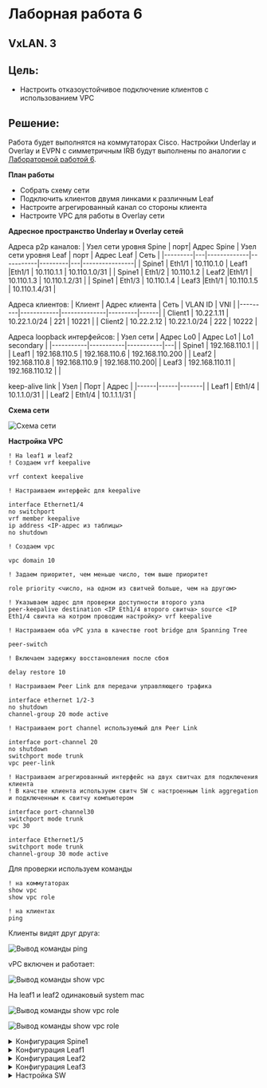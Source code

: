 # Лаборная работа 6
## **VxLAN. 3**
## Цель:

* Настроить отказоустойчивое подключение клиентов с использованием VPC

 ## Решение:
 Работа будет выполнятся на коммутаторах Cisco.
 Настройки Underlay и Overlay и EVPN с симметричным IRB будут выполнены по аналогии с [Лабораторной работой 6](../lab6/).

 **План работы**
 
 * Собрать схему сети
 * Подключить клиентов двумя линками к различным Leaf
 * Настроите агрегированный канал со стороны клиента
 * Настроите VPC для работы в Overlay сети

 **Адресное пространство Underlay и Overlay сетей**

 Адреса p2p каналов:
|  Узел сети уровня Spine | порт| Адрес Spine    | Узел сети уровня Leaf | порт | Адрес Leaf     | Сеть           |
|---------|---|-------------|-----------|---------|---|----------------|
| Spine1 | Eth1/1  | 10.110.1.0  | Leaf1 |Eth1/1  | 10.110.1.1 | 10.110.1.0/31  |
| Spine1 | Eth1/2   | 10.110.1.2  | Leaf2 |Eth1/1   | 10.110.1.3 | 10.110.1.2/31  |
| Spine1 | Eth1/3   | 10.110.1.4  | Leaf3 |Eth1/1  | 10.110.1.5 | 10.110.1.4/31  |

Адреса клиентов:
| Клиент  | Адрес клиента     | Сеть         | VLAN ID | VNI |
|---------|------------|--------------|---------|------|
| Client1 | 10.22.1.11 | 10.22.1.0/24 | 221 | 10221 |
| Client2 | 10.22.2.12 | 10.22.1.0/24 | 222 | 10222 |


Адреса loopback интерфейсов:
| Узел сети | Адрес Lo0 | Адрес Lo1 | Lo1 secondary |
|-----------|-----------|-----------|---|
| Spine1    |     192.168.110.1      | |
| Leaf1    |      192.168.110.5     | 192.168.110.6 | 192.168.110.200 |
| Leaf2    |      192.168.110.8     | 192.168.110.9 | 192.168.110.200|
| Leaf3    |      192.168.110.11     | 192.168.110.12 | |

keep-alive link
| Узел | Порт | Адрес |
|------|------|-------|
| Leaf1 | Eth1/4 | 10.1.1.0/31 |
| Leaf2 | Eth1/4 | 10.1.1.1/31 |

 **Схема сети**
 
 ![Схема сети](./images/lab7-1.PNG)

 **Настройка VPC**

```
! На leaf1 и leaf2
! Создаем vrf keepalive

vrf context keepalive

! Настраиваем интерфейс для keepalive

interface Ethernet1/4
no switchport
vrf member keepalive
ip address <IP-адрес из таблицы>
no shutdown

! Создаем vpc

vpc domain 10

! Задаем приоритет, чем меньше число, тем выше приоритет

role priority <число, на одном из свитчей больше, чем на другом>

! Указываем адрес для проверки доступности второго узла
peer-keepalive destination <IP Eth1/4 второго свитча> source <IP Eth1/4 свичта на котром проводим настройку> vrf keepalive

! Настраиваем оба vPC узла в качестве root bridge для Spanning Tree

peer-switch

! Включаем задержку восстановления после сбоя

delay restore 10

! Настраиваем Peer Link для передачи управляющего трафика

interface ethernet 1/2-3
no shutdown
channel-group 20 mode active

! Настраиваем port channel используемый для Peer Link

interface port-channel 20
no shutdown
switchport mode trunk
vpc peer-link

! Настраиваем агрегированный интерфейс на двух свитчах для подключения клиента
! В качстве клиента используем свитч SW с настроенным link aggregation и подключенным к свитчу компьютером

interface port-channel30
switchport mode trunk
vpc 30

interface Ethernet1/5
switchport mode trunk
channel-group 30 mode active

```
Для проверки используем команды

```
! на коммутаторах
show vpc
show vpc role

! на клиентах
ping

```

Клиенты видят друг друга:

![Вывод команды ping](./images/lab7-2.PNG)

vPC включен и работает:

![Вывод команды show vpc](./images/lab7-3.PNG)

На leaf1 и leaf2 одинаковый system mac

![Вывод команды show vpc role](./images/lab7-4.PNG)

![Вывод команды show vpc role](./images/lab7-5.PNG)

<details>
<summary>Конфигурация Spine1</summary>
<pre><code>
!Command: show running-config
!Running configuration last done at: Tue Sep 12 17:31:16 2023
!Time: Tue Sep 12 18:20:34 2023

version 9.2(2) Bios:version
switchname spine1
vdc spine1 id 1
  limit-resource vlan minimum 16 maximum 4094
  limit-resource vrf minimum 2 maximum 4096
  limit-resource port-channel minimum 0 maximum 511
  limit-resource u4route-mem minimum 248 maximum 248
  limit-resource u6route-mem minimum 96 maximum 96
  limit-resource m4route-mem minimum 58 maximum 58
  limit-resource m6route-mem minimum 8 maximum 8

no feature ssh
feature telnet
cfs eth distribute
nv overlay evpn
feature bgp
feature fabric forwarding
feature interface-vlan
feature vn-segment-vlan-based
feature nv overlay

no password strength-check
username admin password 5 $5$HGKFII$ynhW3AhV/xGJ7b9ZyS.8t1zQx2PKwTRg6ypjlUVW0m9
 role network-admin
ip domain-lookup
copp profile strict
snmp-server user admin network-admin auth md5 0x60fb4ae284b0f0f0511c95429ee54d0b
 priv 0x60fb4ae284b0f0f0511c95429ee54d0b localizedkey
rmon event 1 description FATAL(1) owner PMON@FATAL
rmon event 2 description CRITICAL(2) owner PMON@CRITICAL
rmon event 3 description ERROR(3) owner PMON@ERROR
rmon event 4 description WARNING(4) owner PMON@WARNING
rmon event 5 description INFORMATION(5) owner PMON@INFO

vlan 1

route-map RM-LOOPBACK permit 10
  match interface loopback0
route-map RM-NHU permit 10
  set ip next-hop unchanged
vrf context management


interface Vlan1

interface Ethernet1/1
  no switchport
  mtu 9216
  ip address 10.110.1.0/31
  no shutdown

interface Ethernet1/2
  no switchport
  mtu 9216
  ip address 10.110.1.2/31
  no shutdown

interface Ethernet1/3
  no switchport
  mtu 9216
  ip address 10.110.1.4/31
  no shutdown

interface Ethernet1/4

interface Ethernet1/5

interface Ethernet1/6

interface Ethernet1/7

interface Ethernet1/8

interface Ethernet1/9

interface Ethernet1/10

interface Ethernet1/11

interface Ethernet1/12

interface Ethernet1/13

interface Ethernet1/14

interface Ethernet1/15

interface Ethernet1/16

interface Ethernet1/17

interface Ethernet1/18

interface Ethernet1/19

interface Ethernet1/20

interface Ethernet1/21

interface Ethernet1/22

interface Ethernet1/23

interface Ethernet1/24

interface Ethernet1/25

interface Ethernet1/26

interface Ethernet1/27

interface Ethernet1/28

interface Ethernet1/29

interface Ethernet1/30

interface Ethernet1/31

interface Ethernet1/32

interface Ethernet1/33

interface Ethernet1/34

interface Ethernet1/35

interface Ethernet1/36

interface Ethernet1/37

interface Ethernet1/38

interface Ethernet1/39

interface Ethernet1/40

interface Ethernet1/41

interface Ethernet1/42

interface Ethernet1/43

interface Ethernet1/44

interface Ethernet1/45

interface Ethernet1/46

interface Ethernet1/47

interface Ethernet1/48

interface Ethernet1/49

interface Ethernet1/50

interface Ethernet1/51

interface Ethernet1/52

interface Ethernet1/53

interface Ethernet1/54

interface Ethernet1/55

interface Ethernet1/56

interface Ethernet1/57

interface Ethernet1/58

interface Ethernet1/59

interface Ethernet1/60

interface Ethernet1/61

interface Ethernet1/62

interface Ethernet1/63

interface Ethernet1/64

interface Ethernet1/65

interface Ethernet1/66

interface Ethernet1/67

interface Ethernet1/68

interface Ethernet1/69

interface Ethernet1/70

interface Ethernet1/71

interface Ethernet1/72

interface Ethernet1/73

interface Ethernet1/74

interface Ethernet1/75

interface Ethernet1/76

interface Ethernet1/77

interface Ethernet1/78

interface Ethernet1/79

interface Ethernet1/80

interface Ethernet1/81

interface Ethernet1/82

interface Ethernet1/83

interface Ethernet1/84

interface Ethernet1/85

interface Ethernet1/86

interface Ethernet1/87

interface Ethernet1/88

interface Ethernet1/89

interface Ethernet1/90

interface Ethernet1/91

interface Ethernet1/92

interface Ethernet1/93

interface Ethernet1/94

interface Ethernet1/95

interface Ethernet1/96

interface Ethernet1/97

interface Ethernet1/98

interface Ethernet1/99

interface Ethernet1/100

interface Ethernet1/101

interface Ethernet1/102

interface Ethernet1/103

interface Ethernet1/104

interface Ethernet1/105

interface Ethernet1/106

interface Ethernet1/107

interface Ethernet1/108

interface Ethernet1/109

interface Ethernet1/110

interface Ethernet1/111

interface Ethernet1/112

interface Ethernet1/113

interface Ethernet1/114

interface Ethernet1/115

interface Ethernet1/116

interface Ethernet1/117

interface Ethernet1/118

interface Ethernet1/119

interface Ethernet1/120

interface Ethernet1/121

interface Ethernet1/122

interface Ethernet1/123

interface Ethernet1/124

interface Ethernet1/125

interface Ethernet1/126

interface Ethernet1/127

interface Ethernet1/128

interface mgmt0
  vrf member management

interface loopback0
  ip address 192.168.110.1/32
line console
line vty
boot nxos bootflash:/nxos.9.2.2.bin
router bgp 65000
  router-id 192.168.110.1
  address-family ipv4 unicast
    redistribute direct route-map RM-LOOPBACK
  address-family l2vpn evpn
    retain route-target all
  neighbor 10.110.1.1
    remote-as 65001
    address-family ipv4 unicast
  neighbor 10.110.1.3
    remote-as 65002
    address-family ipv4 unicast
  neighbor 10.110.1.5
    remote-as 65003
    address-family ipv4 unicast
  neighbor 192.168.110.5
    remote-as 65001
    update-source loopback0
    ebgp-multihop 2
    address-family l2vpn evpn
      send-community
      send-community extended
      route-map RM-NHU out
  neighbor 192.168.110.8
    remote-as 65002
    update-source loopback0
    ebgp-multihop 2
    address-family l2vpn evpn
      send-community
      send-community extended
      route-map RM-NHU out
  neighbor 192.168.110.11
    remote-as 65003
    update-source loopback0
    ebgp-multihop 2
    address-family l2vpn evpn
      send-community
      send-community extended
      route-map RM-NHU out

</code></pre>
</details>

<details>
<summary>Конфигурация Leaf1</summary>
<pre><code>
!Command: show running-config
!Running configuration last done at: Tue Sep 12 18:16:53 2023
!Time: Tue Sep 12 18:17:38 2023

version 9.2(2) Bios:version
switchname leaf1
vdc leaf1 id 1
  limit-resource vlan minimum 16 maximum 4094
  limit-resource vrf minimum 2 maximum 4096
  limit-resource port-channel minimum 0 maximum 511
  limit-resource u4route-mem minimum 248 maximum 248
  limit-resource u6route-mem minimum 96 maximum 96
  limit-resource m4route-mem minimum 58 maximum 58
  limit-resource m6route-mem minimum 8 maximum 8

no feature ssh
feature telnet
cfs eth distribute
nv overlay evpn
feature bgp
feature fabric forwarding
feature interface-vlan
feature vn-segment-vlan-based
feature lacp
feature vpc
feature nv overlay

no password strength-check
username admin password 5 $5$JMMFHA$My4Bz5GeOH2h9iaj9Xyq.QjGf8eXyiqPC5g2Ja25rj0
 role network-admin
ip domain-lookup
copp profile strict
snmp-server user admin network-admin auth md5 0x842513228c8296cb56d32aa77c5c91ed
 priv 0x842513228c8296cb56d32aa77c5c91ed localizedkey
rmon event 1 description FATAL(1) owner PMON@FATAL
rmon event 2 description CRITICAL(2) owner PMON@CRITICAL
rmon event 3 description ERROR(3) owner PMON@ERROR
rmon event 4 description WARNING(4) owner PMON@WARNING
rmon event 5 description INFORMATION(5) owner PMON@INFO

fabric forwarding anycast-gateway-mac 0000.0000.0001
vlan 1,100,221-222
vlan 100
  vn-segment 10100
vlan 221
  vn-segment 10221
vlan 222
  vn-segment 10222

route-map RM-LOOPBACK permit 10
  match interface loopback0 loopback1
vrf context TEST
  vni 10100
  rd 192.168.110.5:100
  address-family ipv4 unicast
    route-target import 100:100
    route-target import 100:100 evpn
    route-target export 100:100
    route-target export 100:100 evpn
vrf context keepalive
vrf context management
vpc domain 10
  peer-switch
  role priority 10
  peer-keepalive destination 10.1.1.1 source 10.1.1.0 vrf keepalive
  delay restore 10
  ip arp synchronize


interface Vlan1

interface Vlan100
  no shutdown
  vrf member TEST
  ip forward

interface Vlan221
  no shutdown
  vrf member TEST
  ip address 10.22.1.1/24
  fabric forwarding mode anycast-gateway

interface Vlan222
  no shutdown
  vrf member TEST
  ip address 10.22.2.1/24
  fabric forwarding mode anycast-gateway

interface port-channel20
  switchport mode trunk
  spanning-tree port type network
  vpc peer-link

interface port-channel30
  switchport mode trunk
  vpc 30

interface nve1
  no shutdown
  host-reachability protocol bgp
  source-interface loopback1
  global ingress-replication protocol bgp
  member vni 10100 associate-vrf
  member vni 10221
  member vni 10222

interface Ethernet1/1
  no switchport
  mtu 9216
  ip address 10.110.1.1/31
  no shutdown

interface Ethernet1/2
  switchport mode trunk
  channel-group 20 mode active

interface Ethernet1/3
  switchport mode trunk
  channel-group 20 mode active

interface Ethernet1/4
  no switchport
  vrf member keepalive
  ip address 10.1.1.0/31
  no shutdown

interface Ethernet1/5
  switchport mode trunk
  channel-group 30 mode active

interface Ethernet1/6

interface Ethernet1/7

interface Ethernet1/8

interface Ethernet1/9

interface Ethernet1/10

interface Ethernet1/11

interface Ethernet1/12

interface Ethernet1/13

interface Ethernet1/14

interface Ethernet1/15

interface Ethernet1/16

interface Ethernet1/17

interface Ethernet1/18

interface Ethernet1/19

interface Ethernet1/20

interface Ethernet1/21

interface Ethernet1/22

interface Ethernet1/23

interface Ethernet1/24

interface Ethernet1/25

interface Ethernet1/26

interface Ethernet1/27

interface Ethernet1/28

interface Ethernet1/29

interface Ethernet1/30

interface Ethernet1/31

interface Ethernet1/32

interface Ethernet1/33

interface Ethernet1/34

interface Ethernet1/35

interface Ethernet1/36

interface Ethernet1/37

interface Ethernet1/38

interface Ethernet1/39

interface Ethernet1/40

interface Ethernet1/41

interface Ethernet1/42

interface Ethernet1/43

interface Ethernet1/44

interface Ethernet1/45

interface Ethernet1/46

interface Ethernet1/47

interface Ethernet1/48

interface Ethernet1/49

interface Ethernet1/50

interface Ethernet1/51

interface Ethernet1/52

interface Ethernet1/53

interface Ethernet1/54

interface Ethernet1/55

interface Ethernet1/56

interface Ethernet1/57

interface Ethernet1/58

interface Ethernet1/59

interface Ethernet1/60

interface Ethernet1/61

interface Ethernet1/62

interface Ethernet1/63

interface Ethernet1/64

interface Ethernet1/65

interface Ethernet1/66

interface Ethernet1/67

interface Ethernet1/68

interface Ethernet1/69

interface Ethernet1/70

interface Ethernet1/71

interface Ethernet1/72

interface Ethernet1/73

interface Ethernet1/74

interface Ethernet1/75

interface Ethernet1/76

interface Ethernet1/77

interface Ethernet1/78

interface Ethernet1/79

interface Ethernet1/80

interface Ethernet1/81

interface Ethernet1/82

interface Ethernet1/83

interface Ethernet1/84

interface Ethernet1/85

interface Ethernet1/86

interface Ethernet1/87

interface Ethernet1/88

interface Ethernet1/89

interface Ethernet1/90

interface Ethernet1/91

interface Ethernet1/92

interface Ethernet1/93

interface Ethernet1/94

interface Ethernet1/95

interface Ethernet1/96

interface Ethernet1/97

interface Ethernet1/98

interface Ethernet1/99

interface Ethernet1/100

interface Ethernet1/101

interface Ethernet1/102

interface Ethernet1/103

interface Ethernet1/104

interface Ethernet1/105

interface Ethernet1/106

interface Ethernet1/107

interface Ethernet1/108

interface Ethernet1/109

interface Ethernet1/110

interface Ethernet1/111

interface Ethernet1/112

interface Ethernet1/113

interface Ethernet1/114

interface Ethernet1/115

interface Ethernet1/116

interface Ethernet1/117

interface Ethernet1/118

interface Ethernet1/119

interface Ethernet1/120

interface Ethernet1/121

interface Ethernet1/122

interface Ethernet1/123

interface Ethernet1/124

interface Ethernet1/125

interface Ethernet1/126

interface Ethernet1/127

interface Ethernet1/128

interface mgmt0
  vrf member management

interface loopback0
  ip address 192.168.110.5/32

interface loopback1
  ip address 192.168.110.6/32
  ip address 192.168.110.200/32 secondary
line console
line vty
boot nxos bootflash:/nxos.9.2.2.bin
router bgp 65001
  router-id 192.168.110.5
  address-family ipv4 unicast
    redistribute direct route-map RM-LOOPBACK
  neighbor 10.110.1.0
    remote-as 65000
    address-family ipv4 unicast
  neighbor 192.168.110.1
    remote-as 65000
    update-source loopback0
    ebgp-multihop 2
    address-family l2vpn evpn
      send-community
      send-community extended
evpn
  vni 10221 l2
    rd 192.168.110.5:10221
    route-target import auto
    route-target export auto
  vni 10222 l2
    rd 192.168.110.5:10222
    route-target import auto
    route-target export auto

</code></pre>
</details>

<details>
<summary>Конфигурация Leaf2</summary>
<pre><code>
!Command: show running-config
!Running configuration last done at: Tue Sep 12 18:16:49 2023
!Time: Tue Sep 12 18:24:20 2023

version 9.2(2) Bios:version
switchname leaf2
vdc leaf2 id 1
  limit-resource vlan minimum 16 maximum 4094
  limit-resource vrf minimum 2 maximum 4096
  limit-resource port-channel minimum 0 maximum 511
  limit-resource u4route-mem minimum 248 maximum 248
  limit-resource u6route-mem minimum 96 maximum 96
  limit-resource m4route-mem minimum 58 maximum 58
  limit-resource m6route-mem minimum 8 maximum 8

no feature ssh
feature telnet
cfs eth distribute
nv overlay evpn
feature bgp
feature fabric forwarding
feature interface-vlan
feature vn-segment-vlan-based
feature lacp
feature vpc
feature nv overlay

no password strength-check
username admin password 5 $5$JNLMCK$TuS9LxzhIYQmDqOwodvuSq2kEWtOYttF89AQ8nl.GTA
 role network-admin
ip domain-lookup
copp profile strict
snmp-server user admin network-admin auth md5 0xa0592966a86174abd3d57ff712f93617
 priv 0xa0592966a86174abd3d57ff712f93617 localizedkey
rmon event 1 description FATAL(1) owner PMON@FATAL
rmon event 2 description CRITICAL(2) owner PMON@CRITICAL
rmon event 3 description ERROR(3) owner PMON@ERROR
rmon event 4 description WARNING(4) owner PMON@WARNING
rmon event 5 description INFORMATION(5) owner PMON@INFO

fabric forwarding anycast-gateway-mac 0000.0000.0001
vlan 1,100,221-222
vlan 100
  vn-segment 10100
vlan 221
  vn-segment 10221
vlan 222
  vn-segment 10222

route-map RM-LOOPBACK permit 10
  match interface loopback0 loopback1
vrf context TEST
  vni 10100
  rd 192.168.110.8:100
  address-family ipv4 unicast
    route-target import 100:100
    route-target import 100:100 evpn
    route-target export 100:100
    route-target export 100:100 evpn
vrf context keepalive
vrf context management
vpc domain 10
  peer-switch
  role priority 20
  peer-keepalive destination 10.1.1.0 source 10.1.1.1 vrf keepalive
  delay restore 10
  ip arp synchronize


interface Vlan1

interface Vlan100
  no shutdown
  vrf member TEST
  ip forward

interface Vlan221
  no shutdown
  vrf member TEST
  ip address 10.22.1.1/24
  fabric forwarding mode anycast-gateway

interface Vlan222
  no shutdown
  vrf member TEST
  ip address 10.22.2.1/24
  fabric forwarding mode anycast-gateway

interface port-channel20
  switchport mode trunk
  spanning-tree port type network
  vpc peer-link

interface port-channel30
  switchport mode trunk
  vpc 30

interface nve1
  no shutdown
  host-reachability protocol bgp
  source-interface loopback1
  global ingress-replication protocol bgp
  member vni 10100 associate-vrf
  member vni 10221
  member vni 10222

interface Ethernet1/1
  no switchport
  mtu 9216
  ip address 10.110.1.3/31
  no shutdown

interface Ethernet1/2
  switchport mode trunk
  channel-group 20 mode active

interface Ethernet1/3
  switchport mode trunk
  channel-group 20 mode active

interface Ethernet1/4
  no switchport
  vrf member keepalive
  ip address 10.1.1.1/31
  no shutdown

interface Ethernet1/5
  switchport mode trunk
  channel-group 30 mode active

interface Ethernet1/6

interface Ethernet1/7

interface Ethernet1/8

interface Ethernet1/9

interface Ethernet1/10

interface Ethernet1/11

interface Ethernet1/12

interface Ethernet1/13

interface Ethernet1/14

interface Ethernet1/15

interface Ethernet1/16

interface Ethernet1/17

interface Ethernet1/18

interface Ethernet1/19

interface Ethernet1/20

interface Ethernet1/21

interface Ethernet1/22

interface Ethernet1/23

interface Ethernet1/24

interface Ethernet1/25

interface Ethernet1/26

interface Ethernet1/27

interface Ethernet1/28

interface Ethernet1/29

interface Ethernet1/30

interface Ethernet1/31

interface Ethernet1/32

interface Ethernet1/33

interface Ethernet1/34

interface Ethernet1/35

interface Ethernet1/36

interface Ethernet1/37

interface Ethernet1/38

interface Ethernet1/39

interface Ethernet1/40

interface Ethernet1/41

interface Ethernet1/42

interface Ethernet1/43

interface Ethernet1/44

interface Ethernet1/45

interface Ethernet1/46

interface Ethernet1/47

interface Ethernet1/48

interface Ethernet1/49

interface Ethernet1/50

interface Ethernet1/51

interface Ethernet1/52

interface Ethernet1/53

interface Ethernet1/54

interface Ethernet1/55

interface Ethernet1/56

interface Ethernet1/57

interface Ethernet1/58

interface Ethernet1/59

interface Ethernet1/60

interface Ethernet1/61

interface Ethernet1/62

interface Ethernet1/63

interface Ethernet1/64

interface Ethernet1/65

interface Ethernet1/66

interface Ethernet1/67

interface Ethernet1/68

interface Ethernet1/69

interface Ethernet1/70

interface Ethernet1/71

interface Ethernet1/72

interface Ethernet1/73

interface Ethernet1/74

interface Ethernet1/75

interface Ethernet1/76

interface Ethernet1/77

interface Ethernet1/78

interface Ethernet1/79

interface Ethernet1/80

interface Ethernet1/81

interface Ethernet1/82

interface Ethernet1/83

interface Ethernet1/84

interface Ethernet1/85

interface Ethernet1/86

interface Ethernet1/87

interface Ethernet1/88

interface Ethernet1/89

interface Ethernet1/90

interface Ethernet1/91

interface Ethernet1/92

interface Ethernet1/93

interface Ethernet1/94

interface Ethernet1/95

interface Ethernet1/96

interface Ethernet1/97

interface Ethernet1/98

interface Ethernet1/99

interface Ethernet1/100

interface Ethernet1/101

interface Ethernet1/102

interface Ethernet1/103

interface Ethernet1/104

interface Ethernet1/105

interface Ethernet1/106

interface Ethernet1/107

interface Ethernet1/108

interface Ethernet1/109

interface Ethernet1/110

interface Ethernet1/111

interface Ethernet1/112

interface Ethernet1/113

interface Ethernet1/114

interface Ethernet1/115

interface Ethernet1/116

interface Ethernet1/117

interface Ethernet1/118

interface Ethernet1/119

interface Ethernet1/120

interface Ethernet1/121

interface Ethernet1/122

interface Ethernet1/123

interface Ethernet1/124

interface Ethernet1/125

interface Ethernet1/126

interface Ethernet1/127

interface Ethernet1/128

interface mgmt0
  vrf member management

interface loopback0
  ip address 192.168.110.8/32

interface loopback1
  ip address 192.168.110.9/32
  ip address 192.168.110.200/32 secondary
line console
line vty
boot nxos bootflash:/nxos.9.2.2.bin
router bgp 65002
  router-id 192.168.110.8
  address-family ipv4 unicast
    redistribute direct route-map RM-LOOPBACK
  neighbor 10.110.1.2
    remote-as 65000
    address-family ipv4 unicast
  neighbor 192.168.110.1
    remote-as 65000
    update-source loopback0
    ebgp-multihop 2
    address-family l2vpn evpn
      send-community
      send-community extended
evpn
  vni 10221 l2
    rd 192.168.110.8:10221
    route-target import auto
    route-target export auto
  vni 10222 l2
    rd 192.168.110.8:10222
    route-target import auto
    route-target export auto


</code></pre>
</details>

<details>
<summary>Конфигурация Leaf3</summary>
<pre><code>
!Command: show running-config
!Running configuration last done at: Tue Sep 12 18:16:46 2023
!Time: Tue Sep 12 18:25:08 2023

version 9.2(2) Bios:version
switchname leaf3
vdc leaf3 id 1
  limit-resource vlan minimum 16 maximum 4094
  limit-resource vrf minimum 2 maximum 4096
  limit-resource port-channel minimum 0 maximum 511
  limit-resource u4route-mem minimum 248 maximum 248
  limit-resource u6route-mem minimum 96 maximum 96
  limit-resource m4route-mem minimum 58 maximum 58
  limit-resource m6route-mem minimum 8 maximum 8

no feature ssh
feature telnet
cfs eth distribute
nv overlay evpn
feature bgp
feature fabric forwarding
feature interface-vlan
feature vn-segment-vlan-based
feature lacp
feature vpc
feature nv overlay

no password strength-check
username admin password 5 $5$JAFHHH$5fKp0x0cSJlQzVMYbWDYwl83ISIzURrkYVHO6IYfoc8
 role network-admin
ip domain-lookup
copp profile strict
snmp-server user admin network-admin auth md5 0xa95c3aac410ecd2e60cd349a21f666e8
 priv 0xa95c3aac410ecd2e60cd349a21f666e8 localizedkey
rmon event 1 description FATAL(1) owner PMON@FATAL
rmon event 2 description CRITICAL(2) owner PMON@CRITICAL
rmon event 3 description ERROR(3) owner PMON@ERROR
rmon event 4 description WARNING(4) owner PMON@WARNING
rmon event 5 description INFORMATION(5) owner PMON@INFO

fabric forwarding anycast-gateway-mac 0000.0000.0001
vlan 1,100,221-222
vlan 100
  vn-segment 10100
vlan 221
  vn-segment 10221
vlan 222
  vn-segment 10222

route-map RM-LOOPBACK permit 10
  match interface loopback0 loopback1
vrf context TEST
  vni 10100
  rd 192.168.110.11:100
  address-family ipv4 unicast
    route-target import 100:100
    route-target import 100:100 evpn
    route-target export 100:100
    route-target export 100:100 evpn
vrf context management


interface Vlan1

interface Vlan100
  no shutdown
  vrf member TEST
  ip forward

interface Vlan221
  no shutdown
  vrf member TEST
  ip address 10.22.1.1/24
  fabric forwarding mode anycast-gateway

interface Vlan222
  no shutdown
  vrf member TEST
  ip address 10.22.2.1/24
  fabric forwarding mode anycast-gateway

interface nve1
  no shutdown
  host-reachability protocol bgp
  source-interface loopback1
  global ingress-replication protocol bgp
  member vni 10100 associate-vrf
  member vni 10221
  member vni 10222

interface Ethernet1/1
  no switchport
  mtu 9216
  ip address 10.110.1.5/31
  no shutdown

interface Ethernet1/2
  switchport access vlan 222

interface Ethernet1/3

interface Ethernet1/4

interface Ethernet1/5

interface Ethernet1/6

interface Ethernet1/7

interface Ethernet1/8

interface Ethernet1/9

interface Ethernet1/10

interface Ethernet1/11

interface Ethernet1/12

interface Ethernet1/13

interface Ethernet1/14

interface Ethernet1/15

interface Ethernet1/16

interface Ethernet1/17

interface Ethernet1/18

interface Ethernet1/19

interface Ethernet1/20

interface Ethernet1/21

interface Ethernet1/22

interface Ethernet1/23

interface Ethernet1/24

interface Ethernet1/25

interface Ethernet1/26

interface Ethernet1/27

interface Ethernet1/28

interface Ethernet1/29

interface Ethernet1/30

interface Ethernet1/31

interface Ethernet1/32

interface Ethernet1/33

interface Ethernet1/34

interface Ethernet1/35

interface Ethernet1/36

interface Ethernet1/37

interface Ethernet1/38

interface Ethernet1/39

interface Ethernet1/40

interface Ethernet1/41

interface Ethernet1/42

interface Ethernet1/43

interface Ethernet1/44

interface Ethernet1/45

interface Ethernet1/46

interface Ethernet1/47

interface Ethernet1/48

interface Ethernet1/49

interface Ethernet1/50

interface Ethernet1/51

interface Ethernet1/52

interface Ethernet1/53

interface Ethernet1/54

interface Ethernet1/55

interface Ethernet1/56

interface Ethernet1/57

interface Ethernet1/58

interface Ethernet1/59

interface Ethernet1/60

interface Ethernet1/61

interface Ethernet1/62

interface Ethernet1/63

interface Ethernet1/64

interface Ethernet1/65

interface Ethernet1/66

interface Ethernet1/67

interface Ethernet1/68

interface Ethernet1/69

interface Ethernet1/70

interface Ethernet1/71

interface Ethernet1/72

interface Ethernet1/73

interface Ethernet1/74

interface Ethernet1/75

interface Ethernet1/76

interface Ethernet1/77

interface Ethernet1/78

interface Ethernet1/79

interface Ethernet1/80

interface Ethernet1/81

interface Ethernet1/82

interface Ethernet1/83

interface Ethernet1/84

interface Ethernet1/85

interface Ethernet1/86

interface Ethernet1/87

interface Ethernet1/88

interface Ethernet1/89

interface Ethernet1/90

interface Ethernet1/91

interface Ethernet1/92

interface Ethernet1/93

interface Ethernet1/94

interface Ethernet1/95

interface Ethernet1/96

interface Ethernet1/97

interface Ethernet1/98

interface Ethernet1/99

interface Ethernet1/100

interface Ethernet1/101

interface Ethernet1/102

interface Ethernet1/103

interface Ethernet1/104

interface Ethernet1/105

interface Ethernet1/106

interface Ethernet1/107

interface Ethernet1/108

interface Ethernet1/109

interface Ethernet1/110

interface Ethernet1/111

interface Ethernet1/112

interface Ethernet1/113

interface Ethernet1/114

interface Ethernet1/115

interface Ethernet1/116

interface Ethernet1/117

interface Ethernet1/118

interface Ethernet1/119

interface Ethernet1/120

interface Ethernet1/121

interface Ethernet1/122

interface Ethernet1/123

interface Ethernet1/124

interface Ethernet1/125

interface Ethernet1/126

interface Ethernet1/127

interface Ethernet1/128

interface mgmt0
  vrf member management

interface loopback0
  ip address 192.168.110.11/32

interface loopback1
  ip address 192.168.110.12/32
line console
line vty
boot nxos bootflash:/nxos.9.2.2.bin
router bgp 65003
  router-id 192.168.110.11
  address-family ipv4 unicast
    redistribute direct route-map RM-LOOPBACK
  neighbor 10.110.1.4
    remote-as 65000
    address-family ipv4 unicast
  neighbor 192.168.110.1
    remote-as 65000
    update-source loopback0
    ebgp-multihop 2
    address-family l2vpn evpn
      send-community
      send-community extended
evpn
  vni 10221 l2
    rd 192.168.110.11:10221
    route-target import auto
    route-target export auto
  vni 10222 l2
    rd 192.168.110.11:10222
    route-target import auto
    route-target export auto


</code></pre>
</details>

<details>
<summary>Настройка SW</summary>
<pre><code>
! Command: show running-config
! device: SW (vEOS-lab, EOS-4.26.4M)
!
! boot system flash:/vEOS-lab.swi
!
no aaa root
!
transceiver qsfp default-mode 4x10G
!
service routing protocols model multi-agent
!
hostname SW
!
spanning-tree mode mstp
!
vlan 221
!
interface Port-Channel30
   switchport mode trunk
!
interface Ethernet1
   channel-group 30 mode active
!
interface Ethernet2
   channel-group 30 mode active
!
interface Ethernet3
   switchport access vlan 221
!
interface Ethernet4
!
interface Ethernet5
!
interface Ethernet6
!
interface Ethernet7
!
interface Ethernet8
!
interface Management1
!
no ip routing
!
end

</code></pre>
</details>

